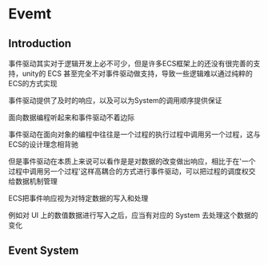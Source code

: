 # Evemt

## Introduction

事件驱动其实对于逻辑开发上必不可少，但是许多ECS框架上的还没有很完善的支持，unity的 ECS 甚至完全不对事件驱动做支持，导致一些逻辑难以通过纯粹的ECS的方式实现

事件驱动提供了及时的响应，以及可以为System的调用顺序提供保证

面向数据编程听起来和事件驱动不着边际

事件驱动在面向对象的编程中往往是一个过程的执行过程中调用另一个过程，这与ECS的设计理念相背驰

但是事件驱动在本质上来说可以看作是是对数据的改变做出响应，相比于在'一个过程中调用另一个过程'这样高耦合的方式进行事件驱动，可以把过程的调度权交给数据机制管理

ECS把事件响应视为对特定数据的写入和处理

例如对 UI 上的数值数据进行写入之后，应当有对应的 System 去处理这个数据的变化

## Event System